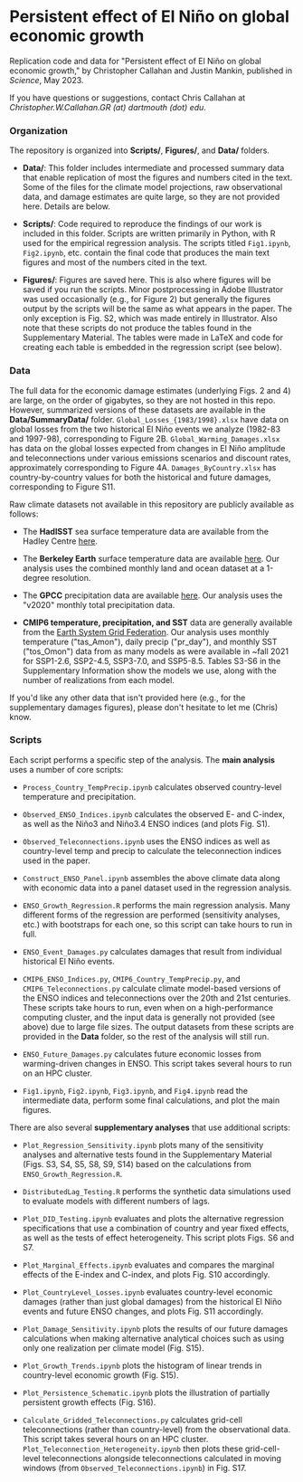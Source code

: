 # Persistent effect of El Niño on global economic growth

Replication code and data for "Persistent effect of El Niño on global economic growth," by Christopher Callahan and Justin Mankin, published in _Science_, May 2023. 

If you have questions or suggestions, contact Chris Callahan at _Christopher.W.Callahan.GR (at) dartmouth (dot) edu_.

### Organization 

The repository is organized into **Scripts/**, **Figures/**, and **Data/** folders.

- **Data/**: This folder includes intermediate and processed summary data that enable replication of most the figures and numbers cited in the text. Some of the files for the climate model projections, raw observational data, and damage estimates are quite large, so they are not provided here. Details are below.

- **Scripts/**: Code required to reproduce the findings of our work is included in this folder. Scripts are written primarily in Python, with R used for the empirical regression analysis. The scripts titled `Fig1.ipynb`, `Fig2.ipynb`, etc. contain the final code that produces the main text figures and most of the numbers cited in the text. 

- **Figures/**: Figures are saved here. This is also where figures will be saved if you run the scripts. Minor postprocessing in Adobe Illustrator was used occasionally (e.g., for Figure 2) but generally the figures output by the scripts will be the same as what appears in the paper. The only exception is Fig. S2, which was made entirely in Illustrator. Also note that these scripts do not produce the tables found in the Supplementary Material. The tables were made in LaTeX and code for creating each table is embedded in the regression script (see below).


### Data 

The full data for the economic damage estimates (underlying Figs. 2 and 4) are large, on the order of gigabytes, so they are not hosted in this repo. However, summarized versions of these datasets are available in the **Data/SummaryData/** folder. `Global_Losses_{1983/1998}.xlsx` have data on global losses from the two historical El Niño events we analyze (1982-83 and 1997-98), corresponding to Figure 2B. `Global_Warming_Damages.xlsx` has data on the global losses expected from changes in El Niño amplitude and teleconnections under various emissions scenarios and discount rates, approximately corresponding to Figure 4A. `Damages_ByCountry.xlsx` has country-by-country values for both the historical and future damages, corresponding to Figure S11. 

Raw climate datasets not available in this repository are publicly available as follows:

- The **HadISST** sea surface temperature data are available from the Hadley Centre [here](https://www.metoffice.gov.uk/hadobs/hadisst/).

- The **Berkeley Earth** surface temperature data are available [here](https://berkeleyearth.org/data/). Our analysis uses the combined monthly land and ocean dataset at a 1-degree resolution.

- The **GPCC** precipitation data are available [here](https://psl.noaa.gov/data/gridded/data.gpcc.html). Our analysis uses the "v2020" monthly total precipitation data.

- **CMIP6 temperature, precipitation, and SST** data are generally available from the [Earth System Grid Federation](https://esgf-node.llnl.gov/search/cmip6/). Our analysis uses monthly temperature ("tas_Amon"), daily precip ("pr_day"), and monthly SST ("tos_Omon") data from as many models as were available in ~fall 2021 for SSP1-2.6, SSP2-4.5, SSP3-7.0, and SSP5-8.5. Tables S3-S6 in the Supplementary Information show the models we use, along with the number of realizations from each model. 

If you'd like any other data that isn't provided here (e.g., for the supplementary damages figures), please don't hesitate to let me (Chris) know.

### Scripts

Each script performs a specific step of the analysis. The **main analysis** uses a number of core scripts:

- `Process_Country_TempPrecip.ipynb` calculates observed country-level temperature and precipitation.

- `Observed_ENSO_Indices.ipynb` calculates the observed E- and C-index, as well as the Niño3 and Niño3.4 ENSO indices (and plots Fig. S1).

- `Observed_Teleconnections.ipynb` uses the ENSO indices as well as country-level temp and precip to calculate the teleconnection indices used in the paper.

- `Construct_ENSO_Panel.ipynb` assembles the above climate data along with economic data into a panel dataset used in the regression analysis.

- `ENSO_Growth_Regression.R` performs the main regression analysis. Many different forms of the regression are performed (sensitivity analyses, etc.) with bootstraps for each one, so this script can take hours to run in full.

- `ENSO_Event_Damages.py` calculates damages that result from individual historical El Niño events. 

- `CMIP6_ENSO_Indices.py`, `CMIP6_Country_TempPrecip.py`, and `CMIP6_Teleconnections.py` calculate climate model-based versions of the ENSO indices and teleconnections over the 20th and 21st centuries. These scripts take hours to run, even when on a high-performance computing cluster, and the input data is generally not provided (see above) due to large file sizes. The output datasets from these scripts are provided in the **Data** folder, so the rest of the analysis will still run. 

- `ENSO_Future_Damages.py` calculates future economic losses from warming-driven changes in ENSO. This script takes several hours to run on an HPC cluster. 

- `Fig1.ipynb`, `Fig2.ipynb`, `Fig3.ipynb`, and `Fig4.ipynb` read the intermediate data, perform some final calculations, and plot the main figures.

There are also several **supplementary analyses** that use additional scripts:

- `Plot_Regression_Sensitivity.ipynb` plots many of the sensitivity analyses and alternative tests found in the Supplementary Material (Figs. S3, S4, S5, S8, S9, S14) based on the calculations from `ENSO_Growth_Regression.R`.

- `DistributedLag_Testing.R` performs the synthetic data simulations used to evaluate models with different numbers of lags.

- `Plot_DID_Testing.ipynb` evaluates and plots the alternative regression specifications that use a combination of country and year fixed effects, as well as the tests of effect heterogeneity. This script plots Figs. S6 and S7. 

- `Plot_Marginal_Effects.ipynb` evaluates and compares the marginal effects of the E-index and C-index, and plots Fig. S10 accordingly.

- `Plot_CountryLevel_Losses.ipynb` evaluates country-level economic damages (rather than just global damages) from the historical El Niño events and future ENSO changes, and plots Fig. S11 accordingly.

- `Plot_Damage_Sensitivity.ipynb` plots the results of our future damages calculations when making alternative analytical choices such as using only one realization per climate model (Fig. S15).

- `Plot_Growth_Trends.ipynb` plots the histogram of linear trends in country-level economic growth (Fig. S15).

- `Plot_Persistence_Schematic.ipynb` plots the illustration of partially persistent growth effects (Fig. S16). 

- `Calculate_Gridded_Teleconnections.py` calculates grid-cell teleconnections (rather than country-level) from the observational data. This script takes several hours on an HPC cluster. `Plot_Teleconnection_Heterogeneity.ipynb` then plots these grid-cell-level teleconnections alongside teleconnections calculated in moving windows (from `Observed_Teleconnections.ipynb`) in Fig. S17.

